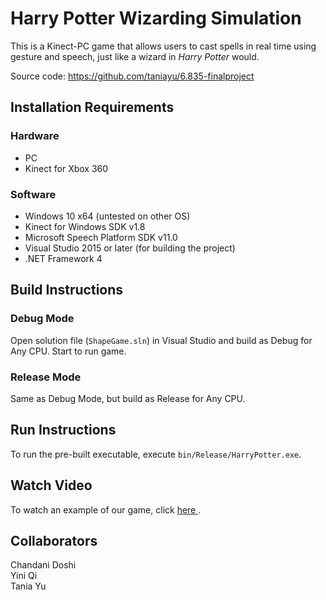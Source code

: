 # Harry Potter Wizarding Simulation
This is a Kinect-PC game that allows users to cast spells in real time using gesture and speech, just like a wizard in *Harry Potter* would.

Source code: https://github.com/taniayu/6.835-finalproject

## Installation Requirements
### Hardware
* PC
* Kinect for Xbox 360

### Software
* Windows 10 x64 (untested on other OS)
* Kinect for Windows SDK v1.8
* Microsoft Speech Platform SDK v11.0
* Visual Studio 2015 or later (for building the project)
* .NET Framework 4

## Build Instructions
### Debug Mode
Open solution file (```ShapeGame.sln```) in Visual Studio and build as Debug for Any CPU. Start to run game.

### Release Mode
Same as Debug Mode, but build as Release for Any CPU.

## Run Instructions
To run the pre-built executable, execute ```bin/Release/HarryPotter.exe```.

## Watch Video
To watch an example of our game, click <a href="https://youtu.be/k_YGa5DRQp0"> here </a>.

## Collaborators
Chandani Doshi
<br>Yini Qi
<br>Tania Yu
